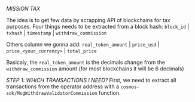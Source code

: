 *MISSION TAX*

The idea is to get few data by scrapping API of blockchains for tax purposes.
Four things needs to be extracted from a block hash:
```block_id``` | ```txhash```	| ```timestamp``` |	```withdraw_commission```

Others column we gonna add:
```real_token_amount``` | ```price_usd```	| ```price_<your_currency>``` |	```total_price```

Basicaly, the ```real_token_amount``` is the decimals change from the ```withdraw_commission``` amount (for most blockchains it will be 6 decimals)

*STEP 1: WHICH TRANSACTIONS I NEED?*
First, we need to extract all transactions from the operator address with a ```cosmos-sdk/MsgWithdrawValidatorCommission``` function.
